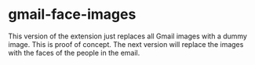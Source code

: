 # gmail-face-images

This version of the extension just replaces all Gmail images with a dummy image. This is proof of concept. The next version will replace the images with the faces of the people in the email.